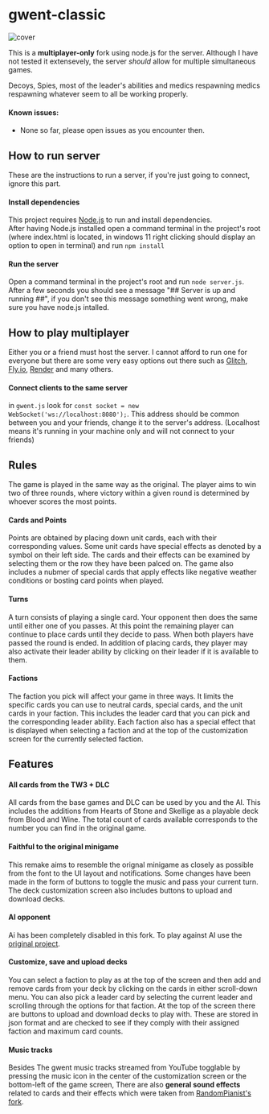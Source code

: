 # gwent-classic
![cover](https://user-images.githubusercontent.com/26311830/116256903-f1599b00-a7b6-11eb-84a1-16dcb5c9bfc6.jpg)

This is a **multiplayer-only** fork using node.js for the server. Although I have not tested it extensevely, the server *should* allow for multiple simultaneous games.

Decoys, Spies, most of the leader's abilities and medics respawning medics respawning whatever seem to all be working properly.

#### Known issues:
<ul>
  <li>None so far, please open issues as you encounter then.</li>
</ul>  


## How to run server
These are the instructions to run a server, if you're just going to connect, ignore this part.

#### Install dependencies
This project requires [Node.js](https://nodejs.org/en/download) to run and install dependencies.<br> After having Node.js installed open a command terminal in the project's root (where index.html is located, in windows 11 right clicking should display an option to open in terminal) and run `npm install`

#### Run the server
Open a command terminal in the project's root and run `node server.js`. After a few seconds you should see a message "## Server is up and running ##", if you don't see this message something went wrong, make sure you have node.js intalled.

## How to play multiplayer
Either  you or a friend must host the server. I cannot afford to run one for everyone but there are some very easy options out there such as [Glitch](https://glitch.com), [Fly.io](https://fly.io/docs/js/), [Render](https://render.com/) and many others. 

#### Connect clients to the same server
in `gwent.js` look for `const socket = new WebSocket('ws://localhost:8080');`. This address should be common between you and your friends, change it to the server's address. (Localhost means it's running in your machine only and will not connect to your friends)

## Rules
The game is played in the same way as the original. The player aims to win two of three rounds, where victory within a given round is determined by whoever scores the most points. 

#### Cards and Points
Points are obtained by placing down unit cards, each with their corresponding values. Some unit cards have special effects as denoted by a symbol on their left side. The cards and their effects can be examined by selecting them or the row they have been palced on. The game also includes a nubmer of special cards that apply effects like negative weather conditions or bosting card points when played.

#### Turns
A turn consists of playing a single card. Your opponent then does the same until either one of you passes. At this point the remaining player can continue to place cards until they decide to pass. When both players have passed the round is ended. In addition of placing cards, they player may also activate their leader ability by clicking on their leader if it is available to them.

#### Factions
The faction you pick will affect your game in three ways. It limits the specific cards you can use to neutral cards, special cards, and the unit cards in your faction. This includes the leader card that you can pick and the corresponding leader ability. Each faction also has a special effect that is displayed when selecting a faction and at the top of the customization screen for the currently selected faction.

## Features
#### All cards from the TW3 + DLC
All cards from the base games and DLC can be used by you and the AI. This includes the additions from Hearts of Stone and Skellige as a playable deck from Blood and Wine. The total count of cards available corresponds to the number you can find in the original game.

#### Faithful to the original minigame
This remake aims to resemble the orignal minigame as closely as possible from the font to the UI layout and notifications. Some changes have been made in the form of buttons to toggle the music and pass your current turn. The deck customization screen also includes buttons to upload and download decks.

#### AI opponent
Ai has been completely disabled in this fork. To play against AI use the [original project](https://github.com/asundr/gwent-classic).

#### Customize, save and upload decks
You can select a faction to play as at the top of the screen and then add and remove cards from your deck by clicking on the cards in either scroll-down menu. You can also pick a leader card by selecting the current leader and scrolling through the options for that faction. At the top of the screen there are buttons to upload and download decks to play with. These are stored in json format and are checked to see if they comply with their assigned faction and maximum card counts.

#### Music tracks
Besides The gwent music tracks streamed from YouTube togglable by pressing the music icon in the center of the customization screen or the bottom-left of the game screen, There are also **general sound effects** related to cards and their effects which were taken from [RandomPianist's fork](https://github.com/RandomPianist).